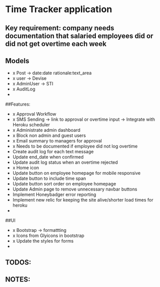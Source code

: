 # Time Tracker application

## Key requirement: company needs documentation that salaried employees did or did not get overtime each week

## Models
- x Post -> date:date rationale:text_area
- x user -> Devise
- x AdminUser -> STI
- x AuditLog
- 
##Features:
- x Approval Workflow
- x SMS Sending -> link to approval or overtime input -> Integrate with Heroku scheduler
- x Administrate admin dashboard
- x Block non admin and guest users 
- x Email summary to managers for approval
- x Needs to be documented if employee did not log overtime
- Create audit log for each text message
- Update end_date when confirmed
- Update audit log status when an overtime rejected
- x Home icon
- Update button on employee homepage for mobile responsive
- Update button to include time span
- Update button sort order on employee homepage
- Update Admin page to remove unnecessary navbar buttons 
- Implement Honeybadger error reporting
- Implement new relic for keeping the site alive/shorter load times for heroku
- 
##UI
- x Bootstrap -> formattting
- x Icons from Glyicons in bootstrap
- x Update the styles for forms
- 
## TODOS:

## NOTES:



